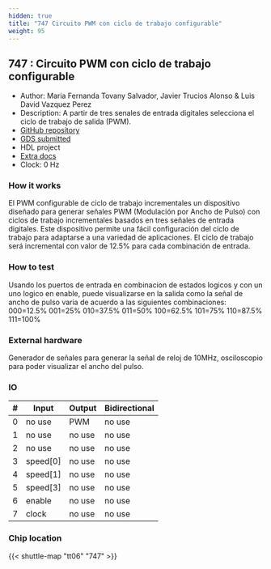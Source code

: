 ```yaml
---
hidden: true
title: "747 Circuito PWM con ciclo de trabajo configurable"
weight: 95
---
```


## 747 : Circuito PWM con ciclo de trabajo configurable

* Author: Maria Fernanda Tovany Salvador, Javier Trucios Alonso &amp; Luis David Vazquez Perez
* Description:  A partir de tres senales de entrada digitales selecciona el ciclo de trabajo de salida (PWM).
* [GitHub repository](https://github.com/LuisVazpez12/PWM_configurable)
* [GDS submitted](https://github.com/LuisVazpez12/PWM_configurable/actions/runs/8757612449)
* HDL project
* [Extra docs]()
* Clock: 0 Hz

<!---

This file is used to generate your project datasheet. Please fill in the information below and delete any unused
sections.

You can also include images in this folder and reference them in the markdown. Each image must be less than
512 kb in size, and the combined size of all images must be less than 1 MB.
-->


### How it works

El PWM configurable de ciclo de trabajo incrementales un dispositivo diseñado para generar señales PWM (Modulación por Ancho de Pulso) con ciclos de trabajo incrementales basados en tres señales de entrada digitales. Este dispositivo permite una fácil configuración del ciclo de trabajo para adaptarse a una variedad de aplicaciones. El ciclo de trabajo será incremental con valor de 12.5% para cada combinación de entrada.

### How to test

Usando los puertos de entrada en combinacion de estados logicos y con un uno logico en enable, puede visualizarse en la salida como la señal de ancho de pulso varia de acuerdo a las siguientes combinaciones:
000=12.5%
001=25%
010=37.5%
011=50%
100=62.5%
101=75%
110=87.5%
111=100%

### External hardware

Generador de señales para generar la señal de reloj de 10MHz, osciloscopio para poder visualizar el ancho del pulso.


### IO

| #             | Input    | Output   | Bidirectional   |
| ------------- | -------- | -------- | --------------- |
| 0 | no use  | PWM  | no use        |
| 1 | no use  | no use  | no use        |
| 2 | no use  | no use  | no use        |
| 3 | speed[0]  | no use  | no use        |
| 4 | speed[1]  | no use  | no use        |
| 5 | speed[3]  | no use  | no use        |
| 6 | enable  | no use  | no use        |
| 7 | clock  | no use  | no use        |


### Chip location

{{< shuttle-map "tt06" "747" >}}
